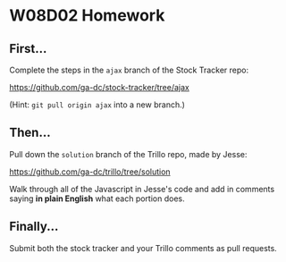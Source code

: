 # W08D02 Homework

## First...

Complete the steps in the `ajax` branch of the Stock Tracker repo:

https://github.com/ga-dc/stock-tracker/tree/ajax

(Hint: `git pull origin ajax` into a new branch.)

## Then...

Pull down the `solution` branch of the Trillo repo, made by Jesse:

https://github.com/ga-dc/trillo/tree/solution

Walk through all of the Javascript in Jesse's code and add in comments saying **in plain English** what each portion does.

## Finally...

Submit both the stock tracker and your Trillo comments as pull requests.
